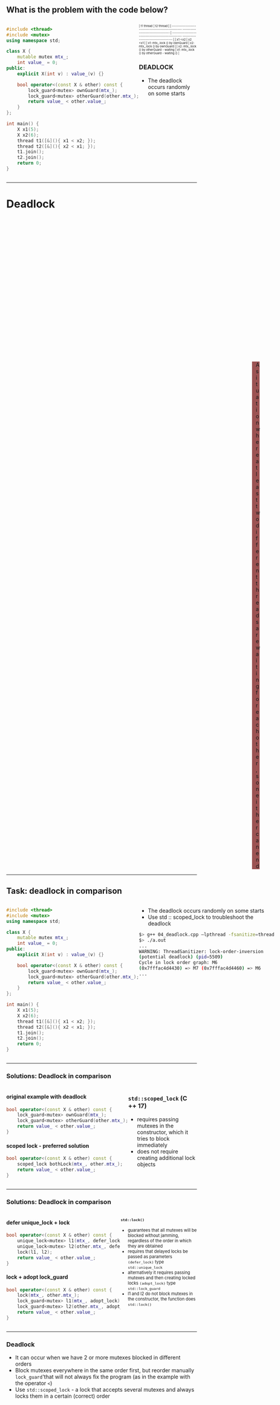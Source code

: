 
## What is the problem with the code below?

<div style="display: flex;">

<div style="width: 90%">

```c++
#include <thread>
#include <mutex>
using namespace std;

class X {
    mutable mutex mtx_;
    int value_ = 0;
public:
    explicit X(int v) : value_(v) {}

    bool operator<(const X & other) const {
        lock_guard<mutex> ownGuard(mtx_);
        lock_guard<mutex> otherGuard(other.mtx_);
        return value_ < other.value_;
    }
};

int main() {
    X x1(5);
    X x2(6);
    thread t1([&](){ x1 < x2; });
    thread t2([&](){ x2 < x1; });
    t1.join();
    t2.join();
    return 0;
}
```
<!-- .element: style="width: 90%; font-size: .45em;" -->
</div>

<div>

<div class="fragment fade-in" style="font-size: 0.55em">

| t1 thread | t2 thread |
| -------------------------------------------------- --------------------------------- | -------------------------------------------------- ----------------------------------- |
| x1 <x2 <!-- .element: class="fragment fade-in" -->                                 | x2 <x1 <!-- .element: class="fragment fade-in" -->                                   |
| x1: mtx_.lock () by ownGuard <!-- .element: class="fragment fade-in" -->             | x2: mtx_.lock () by ownGuard <!-- .element: class="fragment fade-in" -->               |
| x2: mtx_.lock () by otherGuard - waiting <!-- .element: class="fragment fade-in" --> | x1: mtx_.lock () by otherGuard - waiting () <!-- .element: class="fragment fade-in" --> |

</div>

### DEADLOCK
<!-- .element: class="fragment fade-in" -->

* <!-- .element: class="fragment fade-in" --> The deadlock occurs randomly on some starts

</div>

</div>

___
<!-- .slide: data-background="img/deadlockbg.png" -->

# Deadlock
<!-- .element style="text-shadow: -2px 2px 0 #000, 2px 2px 0 #000, 2px -2px 0 #000, -2px -2px 0 #000;" -->

<div style="background-color: rgba(139, 53, 54, .85); margin: 400px 0 0 650px; padding: 0px 10px;">

A situation where at least two different threads are waiting for each other, so neither can end

</div>

___

## Task: deadlock in comparison

<div style="display: flex;">

<div style="width: 90%">

```c++
#include <thread>
#include <mutex>
using namespace std;

class X {
    mutable mutex mtx_;
    int value_ = 0;
public:
    explicit X(int v) : value_(v) {}

    bool operator<(const X & other) const {
        lock_guard<mutex> ownGuard(mtx_);
        lock_guard<mutex> otherGuard(other.mtx_);
        return value_ < other.value_;
    }
};

int main() {
    X x1(5);
    X x2(6);
    thread t1([&](){ x1 < x2; });
    thread t2([&](){ x2 < x1; });
    t1.join();
    t2.join();
    return 0;
}
```
<!-- .element: style="width: 90%; font-size: .45em;" -->
</div>

<div>

* <!-- .element: class="fragment fade-in" --> The deadlock occurs randomly on some starts
* <!-- .element: class="fragment fade-in" --> Use <cod> std :: scoped_lock </code> to troubleshoot the deadlock

```bash
$> g++ 04_deadlock.cpp –lpthread -fsanitize=thread
$> ./a.out
...
WARNING: ThreadSanitizer: lock-order-inversion
(potential deadlock) (pid=5509)
Cycle in lock order graph: M6
(0x7fffac4d4430) => M7 (0x7fffac4d4460) => M6
...
```
<!-- .element: style="font-size: .4em" class="fragment fade-in" -->
</div>

</div>

___

### Solutions: Deadlock in comparison

<div style="display: flex;">

<div style="width: 100%">

#### original example with deadlock

```cpp
bool operator<(const X & other) const {
    lock_guard<mutex> ownGuard(mtx_);
    lock_guard<mutex> otherGuard(other.mtx_);
    return value_ < other.value_;
}
```
<!-- .element: style="width: 90%; font-size: .5em" -->

#### scoped lock - preferred solution

```cpp
bool operator<(const X & other) const {
    scoped_lock bothLock(mtx_, other.mtx_);
    return value_ < other.value_;
}
```
<!-- .element: style="width: 90%; font-size: .5em" -->
</div>

<div>

### `std::scoped_lock` (C ++ 17)

* <!-- .element: class="fragment fade-in" --> requires passing mutexes in the constructor, which it tries to block immediately
* <!-- .element: class="fragment fade-in" --> does not require creating additional lock objects

</div><!-- .element: style="font-size: .98em" -->

</div>

___

### Solutions: Deadlock in comparison

<div style="display: flex;">

<div style="width: 60%">

#### defer unique_lock + lock

```cpp
bool operator<(const X & other) const {
    unique_lock<mutex> l1(mtx_, defer_lock);
    unique_lock<mutex> l2(other.mtx_, defer_lock);
    lock(l1, l2);
    return value_ < other.value_;
}
```
<!-- .element: style="width: 90%; font-size: .5em" -->

#### lock + adopt lock_guard

```cpp
bool operator<(const X & other) const {
    lock(mtx_, other.mtx_);
    lock_guard<mutex> l1(mtx_, adopt_lock);
    lock_guard<mutex> l2(other.mtx_, adopt_lock);
    return value_ < other.value_;
}
```
<!-- .element: style="width: 90%; font-size: .5em" -->

</div>

<div style="width: 40%; font-size: 0.8em">

#### `std::lock()`

* <!-- .element: class="fragment fade-in" --> guarantees that all mutexes will be blocked without jamming, regardless of the order in which they are obtained
* <!-- .element: class="fragment fade-in" --> requires that delayed locks be passed as parameters <code>(defer_lock)</code> type <code>std::unique_lock</code>
* <!-- .element: class="fragment fade-in" --> alternatively it requires passing mutexes and then creating locked locks <code>(adopt_lock)</code> type <code>std::lock_guard</code>
* <!-- .element: class="fragment fade-in" --> l1 and l2 do not block mutexes in the constructor, the function does <code>std::lock()</code>

</div>

</div>

___

### Deadlock

* <!-- .element: class="fragment fade-in" --> It can occur when we have 2 or more mutexes blocked in different orders
* <!-- .element: class="fragment fade-in" --> Block mutexes everywhere in the same order first, but reorder manually <code>lock_guard</code>'that will not always fix the program (as in the example with the operator <code><</code>)
* <!-- .element: class="fragment fade-in" --> Use <code>std::scoped_lock</code> - a lock that accepts several mutexes and always locks them in a certain (correct) order
